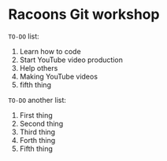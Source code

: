 # Racoons Git workshop

`TO-DO` list:
1. Learn how to code
2. Start YouTube video production
3. Help others
4. Making YouTube videos
5. fifth thing

`TO-DO` another list:
1. First thing
2. Second thing
3. Third thing
4. Forth thing
5. Fifth thing

